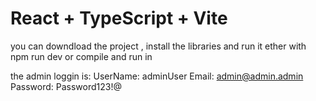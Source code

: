 # React + TypeScript + Vite

you can downdload the project , install the libraries and run it ether with
npm run dev
or compile and run in

the admin loggin is:
UserName: adminUser
Email: admin@admin.admin
Password: Password123!@
